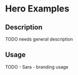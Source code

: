 # Hero Examples

## Description
TODO needs general description

## Usage
TODO - Sara - branding usage